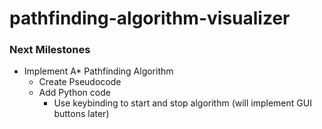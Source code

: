 # pathfinding-algorithm-visualizer

### Next Milestones 
<ul> 
<li> Implement A* Pathfinding Algorithm 
    <ul> 
        <li> Create Pseudocode 
        <li> Add Python code 
            <ul>
                <li> Use keybinding to start and stop algorithm (will implement GUI buttons later)

      


